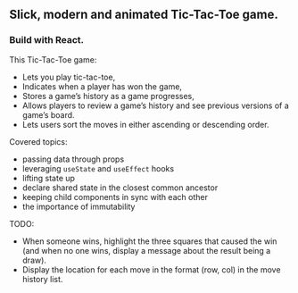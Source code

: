 ## Slick, modern and animated Tic-Tac-Toe game.

### Build with **React**.

This Tic-Tac-Toe game:
- Lets you play tic-tac-toe,
- Indicates when a player has won the game,
- Stores a game’s history as a game progresses,
- Allows players to review a game’s history and see previous versions of a game’s board.
- Lets users sort the moves in either ascending or descending order.

Covered topics:
- passing data through props
- leveraging `useState` and `useEffect` hooks
- lifting state up
- declare shared state in the closest common ancestor
- keeping child components in sync with each other
- the importance of immutability

TODO:
- When someone wins, highlight the three squares that caused the win (and when no one wins, display a message about the result being a draw).
- Display the location for each move in the format (row, col) in the move history list.